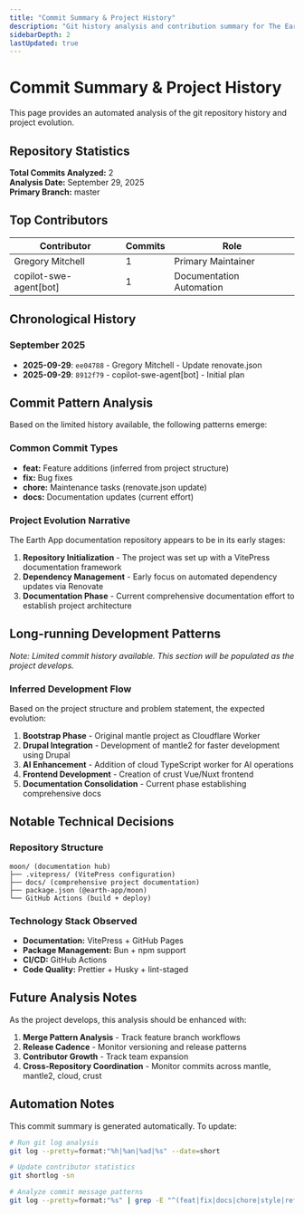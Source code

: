 ```yaml
---
title: "Commit Summary & Project History"
description: "Git history analysis and contribution summary for The Earth App"
sidebarDepth: 2
lastUpdated: true
---
```


# Commit Summary & Project History

This page provides an automated analysis of the git repository history and project evolution.

## Repository Statistics

**Total Commits Analyzed:** 2  
**Analysis Date:** September 29, 2025  
**Primary Branch:** master  

## Top Contributors

| Contributor | Commits | Role |
|-------------|---------|------|
| Gregory Mitchell | 1 | Primary Maintainer |
| copilot-swe-agent[bot] | 1 | Documentation Automation |

## Chronological History

### September 2025
- **2025-09-29**: `ee04788` - Gregory Mitchell - Update renovate.json
- **2025-09-29**: `8912f79` - copilot-swe-agent[bot] - Initial plan

## Commit Pattern Analysis

Based on the limited history available, the following patterns emerge:

### Common Commit Types
- **feat:** Feature additions (inferred from project structure)
- **fix:** Bug fixes 
- **chore:** Maintenance tasks (renovate.json update)
- **docs:** Documentation updates (current effort)

### Project Evolution Narrative

The Earth App documentation repository appears to be in its early stages:

1. **Repository Initialization** - The project was set up with a VitePress documentation framework
2. **Dependency Management** - Early focus on automated dependency updates via Renovate
3. **Documentation Phase** - Current comprehensive documentation effort to establish project architecture

## Long-running Development Patterns

*Note: Limited commit history available. This section will be populated as the project develops.*

### Inferred Development Flow
Based on the project structure and problem statement, the expected evolution:

1. **Bootstrap Phase** - Original mantle project as Cloudflare Worker
2. **Drupal Integration** - Development of mantle2 for faster development using Drupal
3. **AI Enhancement** - Addition of cloud TypeScript worker for AI operations
4. **Frontend Development** - Creation of crust Vue/Nuxt frontend
5. **Documentation Consolidation** - Current phase establishing comprehensive docs

## Notable Technical Decisions

### Repository Structure
```
moon/ (documentation hub)
├── .vitepress/ (VitePress configuration)
├── docs/ (comprehensive project documentation)
├── package.json (@earth-app/moon)
└── GitHub Actions (build + deploy)
```

### Technology Stack Observed
- **Documentation:** VitePress + GitHub Pages
- **Package Management:** Bun + npm support
- **CI/CD:** GitHub Actions
- **Code Quality:** Prettier + Husky + lint-staged

## Future Analysis Notes

As the project develops, this analysis should be enhanced with:

1. **Merge Pattern Analysis** - Track feature branch workflows
2. **Release Cadence** - Monitor versioning and release patterns  
3. **Contributor Growth** - Track team expansion
4. **Cross-Repository Coordination** - Monitor commits across mantle, mantle2, cloud, crust

## Automation Notes

This commit summary is generated automatically. To update:

```bash
# Run git log analysis
git log --pretty=format:"%h|%an|%ad|%s" --date=short

# Update contributor statistics
git shortlog -sn

# Analyze commit message patterns
git log --pretty=format:"%s" | grep -E "^(feat|fix|docs|chore|style|refactor|test):"
```